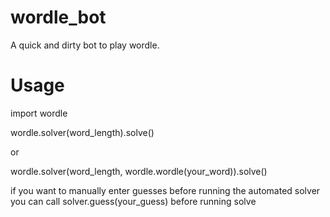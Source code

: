 # wordle_bot
A quick and dirty bot to play wordle. 

# Usage
import wordle

wordle.solver(word_length).solve()


or


wordle.solver(word_length, wordle.wordle(your_word)).solve()

if you want to manually enter guesses before running the automated solver you can call solver.guess(your_guess) before running solve
